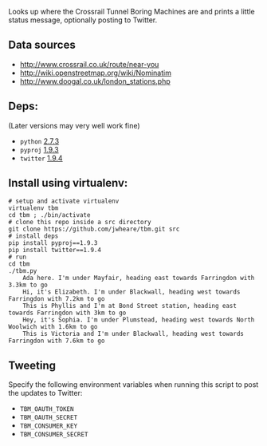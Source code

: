 Looks up where the Crossrail Tunnel Boring Machines are and prints a little status message, optionally posting to Twitter.

## Data sources
* http://www.crossrail.co.uk/route/near-you
* http://wiki.openstreetmap.org/wiki/Nominatim
* http://www.doogal.co.uk/london_stations.php

## Deps:
(Later versions may very well work fine)
* `python` [2.7.3](http://www.python.org/download/releases/2.7.3/)
 * `pyproj` [1.9.3](https://pypi.python.org/pypi/pyproj/1.9.3)
 * `twitter` [1.9.4](https://pypi.python.org/pypi/twitter/1.9.4)

## Install using virtualenv:
    # setup and activate virtualenv
    virtualenv tbm
    cd tbm ; ./bin/activate
    # clone this repo inside a src directory
    git clone https://github.com/jwheare/tbm.git src
    # install deps
    pip install pyproj==1.9.3
    pip install twitter==1.9.4
    # run
    cd tbm
    ./tbm.py
        Ada here. I'm under Mayfair, heading east towards Farringdon with 3.3km to go
        Hi, it's Elizabeth. I'm under Blackwall, heading west towards Farringdon with 7.2km to go
        This is Phyllis and I'm at Bond Street station, heading east towards Farringdon with 3km to go
        Hey, it's Sophia. I'm under Plumstead, heading west towards North Woolwich with 1.6km to go
        This is Victoria and I'm under Blackwall, heading west towards Farringdon with 7.6km to go

## Tweeting
Specify the following environment variables when running this script to post the updates to Twitter:

* `TBM_OAUTH_TOKEN`
* `TBM_OAUTH_SECRET`
* `TBM_CONSUMER_KEY`
* `TBM_CONSUMER_SECRET`
